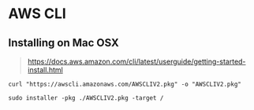 # AWS CLI

## Installing on Mac OSX

> https://docs.aws.amazon.com/cli/latest/userguide/getting-started-install.html

```
curl "https://awscli.amazonaws.com/AWSCLIV2.pkg" -o "AWSCLIV2.pkg"
```

```
sudo installer -pkg ./AWSCLIV2.pkg -target /
```
